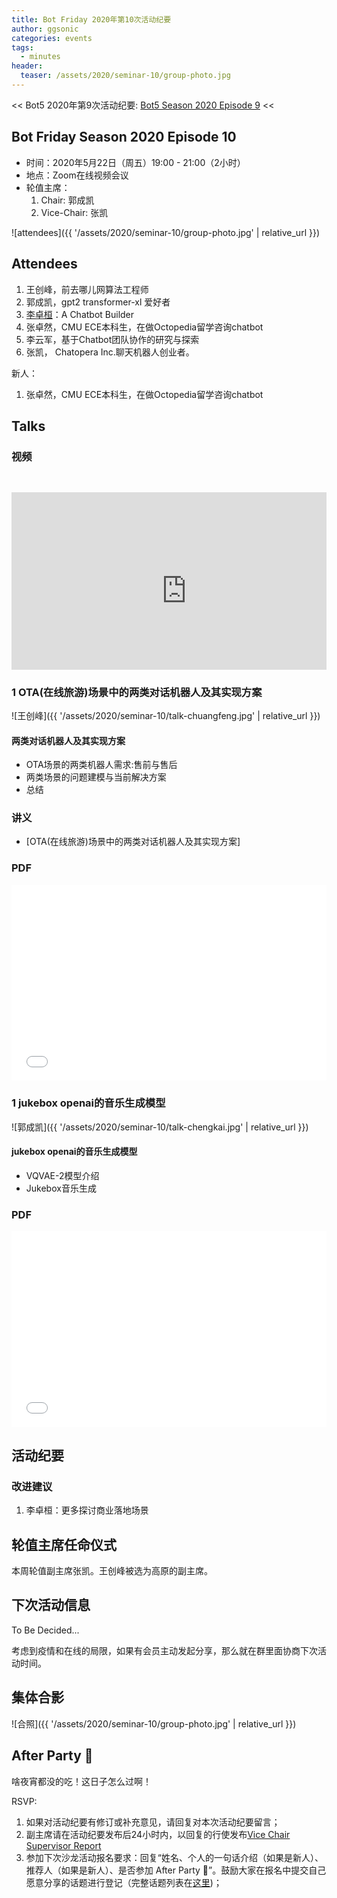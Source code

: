 ```yaml
---
title: Bot Friday 2020年第10次活动纪要
author: ggsonic
categories: events
tags:
  - minutes
header:
  teaser: /assets/2020/seminar-10/group-photo.jpg
---
```


<< Bot5 2020年第9次活动纪要: [Bot5 Season 2020 Episode 9](https://bot5.club/events/seminar-minutes-2020-09) <<

## Bot Friday Season 2020 Episode 10

- 时间：2020年5月22日（周五）19:00 - 21:00（2小时）
- 地点：Zoom在线视频会议
- 轮值主席：
    1. Chair: 郭成凯
    1. Vice-Chair: 张凯

![attendees]({{ '/assets/2020/seminar-10/group-photo.jpg' | relative_url }})

## Attendees

1. 王创峰，前去哪儿网算法工程师
1. 郭成凯，gpt2 transformer-xl 爱好者
1. [李卓桓](/people/huan/)：A Chatbot Builder
1. 张卓然，CMU ECE本科生，在做Octopedia留学咨询chatbot
1. 李云军，基于Chatbot团队协作的研究与探索
1. 张凯， Chatopera Inc.聊天机器人创业者。

新人：

1. 张卓然，CMU ECE本科生，在做Octopedia留学咨询chatbot

## Talks

### 视频

<div class="video-container" style="
    position: relative;
    padding-bottom:56.25%;
    padding-top:30px;
    height:0;
    overflow:hidden;
">
  <iframe width="560" height="315"
    src="https://www.youtube.com/embed/Bol8CcYlByI"
    frameborder="0"
    allow="accelerometer; autoplay; encrypted-media; gyroscope; picture-in-picture"
    allowfullscreen
  ></iframe>
</div>

### 1 OTA(在线旅游)场景中的两类对话机器人及其实现方案

![王创峰]({{ '/assets/2020/seminar-10/talk-chuangfeng.jpg' | relative_url }})

#### 两类对话机器人及其实现方案

- OTA场景的两类机器人需求:售前与售后
- 两类场景的问题建模与当前解决方案
- 总结

### 讲义

- [OTA(在线旅游)场景中的两类对话机器人及其实现方案]

### PDF

<div class="video-container" style="
    position: relative;
    padding-bottom:56.25%;
    padding-top:30px;
    height:0;
    overflow:hidden;
">
  <iframe
    src='{{ '/assets/js/viewer-js/#/assets/2020/seminar-10/talk-chuangfeng-slides.pdf' | relative_url }}'
    width='560'
    height='315'
    allowfullscreen
    webkitallowfullscreen
    frameborder="0"
    style="
      position: absolute;
      top:0;
      left:0;
      width:100%;
      height:100%;
    "
  ></iframe>
</div>

### 1 jukebox openai的音乐生成模型

![郭成凯]({{ '/assets/2020/seminar-10/talk-chengkai.jpg' | relative_url }})

#### jukebox openai的音乐生成模型

- VQVAE-2模型介绍
- Jukebox音乐生成

### PDF

<div class="video-container" style="
    position: relative;
    padding-bottom:56.25%;
    padding-top:30px;
    height:0;
    overflow:hidden;
">
  <iframe
    src='{{ '/assets/js/viewer-js/#/assets/2020/seminar-10/talk-chengkai-slides.pdf' | relative_url }}'
    width='560'
    height='315'
    allowfullscreen
    webkitallowfullscreen
    frameborder="0"
    style="
      position: absolute;
      top:0;
      left:0;
      width:100%;
      height:100%;
    "
  ></iframe>
</div>

## 活动纪要

### 改进建议

1. 李卓桓：更多探讨商业落地场景

## 轮值主席任命仪式

本周轮值副主席张凯。王创峰被选为高原的副主席。

## 下次活动信息

To Be Decided...

考虑到疫情和在线的局限，如果有会员主动发起分享，那么就在群里面协商下次活动时间。

## 集体合影

![合照]({{ '/assets/2020/seminar-10/group-photo.jpg' | relative_url }})

## After Party 🍻

啥夜宵都没的吃！这日子怎么过啊！

RSVP:

1. 如果对活动纪要有修订或补充意见，请回复对本次活动纪要留言；
1. 副主席请在活动纪要发布后24小时内，以回复的行使发布[Vice Chair Supervisor Report](/manuals/chair/#vice-chair-supervisor-report)
1. 参加下次沙龙活动报名要求：回复“姓名、个人的一句话介绍（如果是新人）、推荐人（如果是新人）、是否参加 After Party 🍻”。鼓励大家在报名中提交自己愿意分享的话题进行登记（完整话题列表在[这里](https://www.bot5.club/talks/))；
